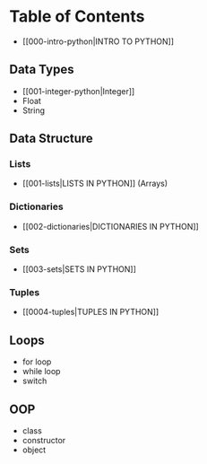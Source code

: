 # Table of Contents

- [[000-intro-python|INTRO TO PYTHON]]

## Data Types
- [[001-integer-python|Integer]]
- Float
- String

## Data Structure
### Lists
- [[001-lists|LISTS IN PYTHON]] (Arrays)
### Dictionaries
- [[002-dictionaries|DICTIONARIES IN PYTHON]]
### Sets
* [[003-sets|SETS IN PYTHON]]
### Tuples
* [[0004-tuples|TUPLES IN PYTHON]] 
  
## Loops
- for loop
- while loop
- switch

## OOP
- class
- constructor
- object
